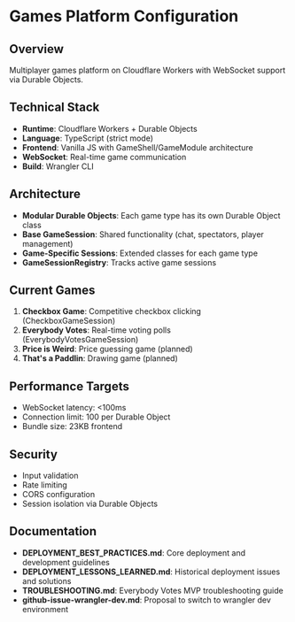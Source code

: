 # Games Platform Configuration

## Overview
Multiplayer games platform on Cloudflare Workers with WebSocket support via Durable Objects.

## Technical Stack
- **Runtime**: Cloudflare Workers + Durable Objects
- **Language**: TypeScript (strict mode)
- **Frontend**: Vanilla JS with GameShell/GameModule architecture
- **WebSocket**: Real-time game communication
- **Build**: Wrangler CLI

## Architecture
- **Modular Durable Objects**: Each game type has its own Durable Object class
- **Base GameSession**: Shared functionality (chat, spectators, player management)
- **Game-Specific Sessions**: Extended classes for each game type
- **GameSessionRegistry**: Tracks active game sessions

## Current Games
1. **Checkbox Game**: Competitive checkbox clicking (CheckboxGameSession)
2. **Everybody Votes**: Real-time voting polls (EverybodyVotesGameSession)
3. **Price is Weird**: Price guessing game (planned)
4. **That's a Paddlin**: Drawing game (planned)

## Performance Targets
- WebSocket latency: <100ms
- Connection limit: 100 per Durable Object
- Bundle size: 23KB frontend

## Security
- Input validation
- Rate limiting
- CORS configuration
- Session isolation via Durable Objects

## Documentation
- **DEPLOYMENT_BEST_PRACTICES.md**: Core deployment and development guidelines
- **DEPLOYMENT_LESSONS_LEARNED.md**: Historical deployment issues and solutions
- **TROUBLESHOOTING.md**: Everybody Votes MVP troubleshooting guide
- **github-issue-wrangler-dev.md**: Proposal to switch to wrangler dev environment